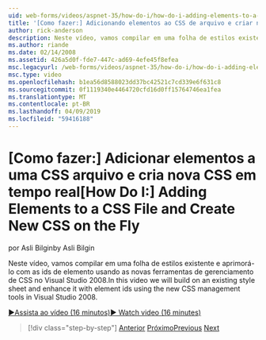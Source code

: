 ```yaml
---
uid: web-forms/videos/aspnet-35/how-do-i/how-do-i-adding-elements-to-a-css-file-and-create-new-css-on-the-fly
title: '[Como fazer:] Adicionando elementos ao CSS de arquivo e criar nova CSS em tempo real | Microsoft Docs'
author: rick-anderson
description: Neste vídeo, vamos compilar em uma folha de estilos existente e aprimorá-lo com as ids de elemento usando as novas ferramentas de gerenciamento de CSS no Visual Studio 2008.
ms.author: riande
ms.date: 02/14/2008
ms.assetid: 426a5d0f-fde7-447c-ad69-4efe45f8efea
msc.legacyurl: /web-forms/videos/aspnet-35/how-do-i/how-do-i-adding-elements-to-a-css-file-and-create-new-css-on-the-fly
msc.type: video
ms.openlocfilehash: b1ea56d8588023dd37bc42521c7cd339e6f631c8
ms.sourcegitcommit: 0f1119340e4464720cfd16d0ff15764746ea1fea
ms.translationtype: MT
ms.contentlocale: pt-BR
ms.lasthandoff: 04/09/2019
ms.locfileid: "59416188"
---
```

# <a name="how-do-i-adding-elements-to-a-css-file-and-create-new-css-on-the-fly"></a><span data-ttu-id="0ce42-103">[Como fazer:] Adicionar elementos a uma CSS arquivo e cria nova CSS em tempo real</span><span class="sxs-lookup"><span data-stu-id="0ce42-103">[How Do I:] Adding Elements to a CSS File and Create New CSS on the Fly</span></span>

<span data-ttu-id="0ce42-104">por Asli Bilgin</span><span class="sxs-lookup"><span data-stu-id="0ce42-104">by Asli Bilgin</span></span>

<span data-ttu-id="0ce42-105">Neste vídeo, vamos compilar em uma folha de estilos existente e aprimorá-lo com as ids de elemento usando as novas ferramentas de gerenciamento de CSS no Visual Studio 2008.</span><span class="sxs-lookup"><span data-stu-id="0ce42-105">In this video we will build on an existing style sheet and enhance it with element ids using the new CSS management tools in Visual Studio 2008.</span></span>

[<span data-ttu-id="0ce42-106">&#9654;Assista ao vídeo (16 minutos)</span><span class="sxs-lookup"><span data-stu-id="0ce42-106">&#9654; Watch video (16 minutes)</span></span>](https://channel9.msdn.com/Blogs/ASP-NET-Site-Videos/how-do-i-adding-elements-to-a-css-file-and-create-new-css-on-the-fly)

> [!div class="step-by-step"]
> <span data-ttu-id="0ce42-107">[Anterior](how-do-i-working-with-visual-studio-2008-net-framework.md)
> [Próximo](how-do-i-advance-cascading-style-sheet-features-and-management.md)</span><span class="sxs-lookup"><span data-stu-id="0ce42-107">[Previous](how-do-i-working-with-visual-studio-2008-net-framework.md)
[Next](how-do-i-advance-cascading-style-sheet-features-and-management.md)</span></span>

